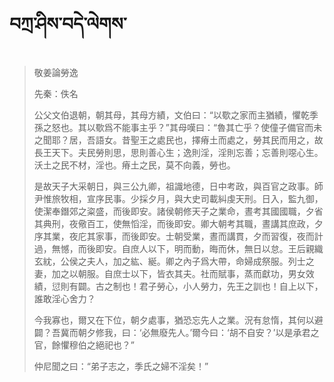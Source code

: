 # བཀྲ་ཤིས་བདེ་ལེགས་
> 敬姜論勞逸
> 
> 先秦：佚名 
> 
> 公父文伯退朝，朝其母，其母方績，文伯曰：“以歜之家而主猶績，懼乾季孫之怒也。其以歜爲不能事主乎？”其母嘆曰：“魯其亡乎？使僮子備官而未之聞耶？居，吾語女。昔聖王之處民也，擇瘠土而處之，勞其民而用之，故長王天下。夫民勞則思，思則善心生；逸則淫，淫則忘善；忘善則噁心生。沃土之民不材，淫也。瘠土之民，莫不向義，勞也。
> 
> 是故天子大采朝日，與三公九卿，祖識地德，日中考政，與百官之政事。師尹惟旅牧相，宣序民事。少採夕月，與大史司載糾虔天刑。日入，監九御，使潔奉鐕郊之粢盛，而後即安。諸侯朝修天子之業命，晝考其國國職，夕省其典刑，夜儆百工，使無慆淫，而後即安。卿大朝考其職，晝講其庶政，夕序其業，夜庀其家事，而後即安。士朝受業，晝而講貫，夕而習復，夜而計過，無憾，而後即安。自庶人以下，明而動，晦而休，無日以怠。王后親織玄紞，公侯之夫人，加之紘、綖。卿之內子爲大帶，命婦成祭服。列士之妻，加之以朝服。自庶士以下，皆衣其夫。社而賦事，蒸而獻功，男女效績，愆則有闢。古之制也！君子勞心，小人勞力，先王之訓也！自上以下，誰敢淫心舍力？
> 
> 今我寡也，爾又在下位，朝夕處事，猶恐忘先人之業。況有怠惰，其何以避闢？吾冀而朝夕修我，曰：‘必無廢先人。’爾今曰：‘胡不自安？’以是承君之官，餘懼穆伯之絕祀也？”
> 
> 仲尼聞之曰：“弟子志之，季氏之婦不淫矣！”
>
